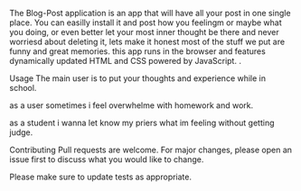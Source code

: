 The Blog-Post application is an app that will have all your post in one single place. You can easilly install it and post how you feelingm or maybe what you doing, or even better let your most inner thought be there and never worriesd about deleting it, lets make it honest most of the stuff we put are funny and great memories. this app runs in the browser and features dynamically updated HTML and CSS powered by JavaScript. .

Usage
The main user is to put your thoughts and experience while in school.

as a user sometimes i feel overwhelme with homework and work.

as a student i wanna let know my priers what im feeling without getting judge.

Contributing
Pull requests are welcome. For major changes, please open an issue first to discuss what you would like to change.

Please make sure to update tests as appropriate.
